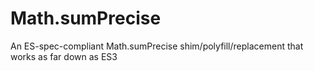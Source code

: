 # Math.sumPrecise
An ES-spec-compliant Math.sumPrecise shim/polyfill/replacement that works as far down as ES3

